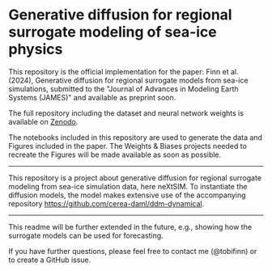 Generative diffusion for regional surrogate modeling of sea-ice physics
======================================

This repository is the official implementation for the paper:
Finn et al. (2024), Generative diffusion for regional surrogate models from sea-ice simulations, submitted to the "Journal of Advances in Modeling Earth Systems (JAMES)"
and available as preprint soon.

The full repository including the dataset and neural network weights is available on [Zenodo](https://doi.org/10.5281/zenodo.10949057).

The notebooks included in this repository are used to generate the data and Figures included in the paper.
The Weights & Biases projects needed to recreate the Figures will be made available as soon as possible.

--------

This repository is a project about generative diffusion for regional surrogate modeling from sea-ice simulation data, here neXtSIM.
To instantiate the diffusion models, the model makes extensive use of the accompanying repository https://github.com/cerea-daml/ddm-dynamical.

--------

This readme will be further extended in the future, e.g., showing how the surrogate models can be used for forecasting.

If you have further questions, please feel free to contact me (@tobifinn) or to
create a GitHub issue.
